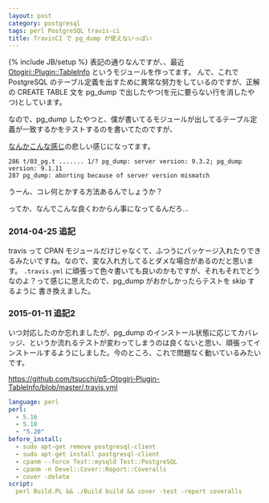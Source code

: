 ```yaml
---
layout: post
category: postgresql
tags: perl PostgreSQL travis-ci
title: TravisCI で pg_dump が使えないっぽい
---
```

{% include JB/setup %}
表記の通りなんですが、、最近 [Otogiri::Plugin::TableInfo](https://github.com/tsucchi/p5-Otogiri-Plugin-TableInfo) というモジュールを作ってます。
んで、これで PostgreSQL のテーブル定義を出すために異常な努力をしているのですが、正解の CREATE TABLE 文を pg_dump で出したやつ(を元に要らない行を消したやつ)としています。

なので、pg_dump したやつと、僕が書いてるモジュールが出してるテーブル定義が一致するかをテストするのを書いてたのですが、

[なんかこんな感じ](https://travis-ci.org/tsucchi/p5-Otogiri-Plugin-TableInfo/jobs/23331710#L286)の悲しい感じになってます。

```
286 t/03_pg.t ....... 1/? pg_dump: server version: 9.3.2; pg_dump version: 9.1.11
287 pg_dump: aborting because of server version mismatch
```

うーん、コレ何とかする方法あるんでしょうか？

ってか、なんでこんな良くわからん事になってるんだろ...

### 2014-04-25 追記
travis って CPAN モジュールだけじゃなくて、ふつうにパッケージ入れたりできるみたいですね。なので、変な入れ方してるとダメな場合があるのだと思います。
`.travis.yml` に頑張って色々書いても良いのかもですが、それもそれでどうなのよ？って感じに思えたので、pg_dump がおかしかったらテストを skip するように
書き換えました。

### 2015-01-11 追記2
いつ対応したのか忘れましたが、pg_dump のインストール状態に応じてカバレッジ、というか流れるテストが変わってしまうのは良くないと思い、頑張ってインストールするようにしました。今のところ、これで問題なく動いているみたいです。

https://github.com/tsucchi/p5-Otogiri-Plugin-TableInfo/blob/master/.travis.yml

```yaml
language: perl
perl:
  - 5.16
  - 5.18
  - "5.20"
before_install:
  - sudo apt-get remove postgresql-client
  - sudo apt-get install postgresql-client
  - cpanm --force Test::mysqld Test::PostgreSQL
  - cpanm -n Devel::Cover::Report::Coveralls
  - cover -delete 
script:
  perl Build.PL && ./Build build && cover -test -report coveralls
```
